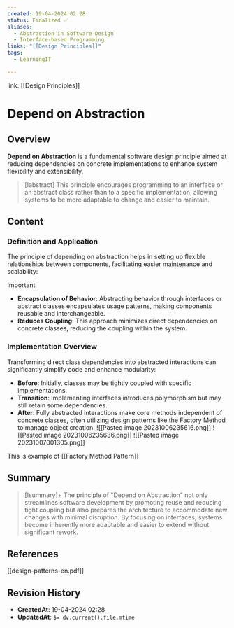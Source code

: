 ```yaml
---
created: 19-04-2024 02:28
status: Finalized ✅
aliases:
  - Abstraction in Software Design
  - Interface-based Programming
links: "[[Design Principles]]"
tags:
  - LearningIT

---
```

link: [[Design Principles]]

# Depend on Abstraction

## Overview

**Depend on Abstraction** is a fundamental software design principle aimed at reducing dependencies on concrete implementations to enhance system flexibility and extensibility.

> [!abstract] 
> This principle encourages programming to an interface or an abstract class rather than to a specific implementation, allowing systems to be more adaptable to change and easier to maintain.
## Content
### Definition and Application

The principle of depending on abstraction helps in setting up flexible relationships between components, facilitating easier maintenance and scalability:

> [!important]
> 
> - **Encapsulation of Behavior**: Abstracting behavior through interfaces or abstract classes encapsulates usage patterns, making components reusable and interchangeable.
> - **Reduces Coupling**: This approach minimizes direct dependencies on concrete classes, reducing the coupling within the system.

### Implementation Overview

Transforming direct class dependencies into abstracted interactions can significantly simplify code and enhance modularity:

- **Before**: Initially, classes may be tightly coupled with specific implementations.
- **Transition**: Implementing interfaces introduces polymorphism but may still retain some dependencies.
- **After**: Fully abstracted interactions make core methods independent of concrete classes, often utilizing design patterns like the Factory Method to manage object creation.
 ![[Pasted image 20231006235616.png]] ![[Pasted image 20231006235636.png]] ![[Pasted image 20231007001305.png]]

This is example of [[Factory Method Pattern]]

## Summary

>[!summary]+ 
>The principle of "Depend on Abstraction" not only streamlines software development by promoting reuse and reducing tight coupling but also prepares the architecture to accommodate new changes with minimal disruption. By focusing on interfaces, systems become inherently more adaptable and easier to extend without significant rework.

## References

[[design-patterns-en.pdf]]

## Revision History
- **CreatedAt**: 19-04-2024 02:28
- **UpdatedAt**: `$= dv.current().file.mtime`
